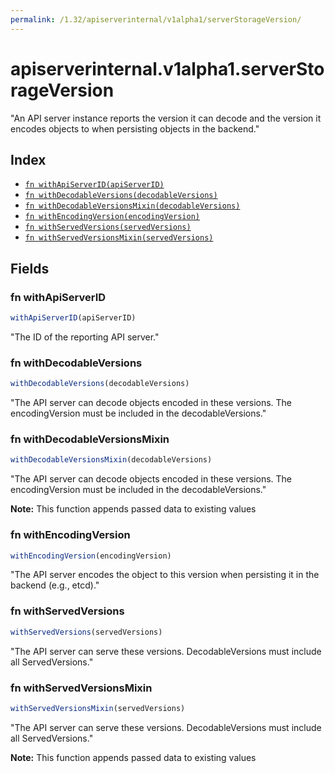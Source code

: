 ```yaml
---
permalink: /1.32/apiserverinternal/v1alpha1/serverStorageVersion/
---
```


# apiserverinternal.v1alpha1.serverStorageVersion

"An API server instance reports the version it can decode and the version it encodes objects to when persisting objects in the backend."

## Index

* [`fn withApiServerID(apiServerID)`](#fn-withapiserverid)
* [`fn withDecodableVersions(decodableVersions)`](#fn-withdecodableversions)
* [`fn withDecodableVersionsMixin(decodableVersions)`](#fn-withdecodableversionsmixin)
* [`fn withEncodingVersion(encodingVersion)`](#fn-withencodingversion)
* [`fn withServedVersions(servedVersions)`](#fn-withservedversions)
* [`fn withServedVersionsMixin(servedVersions)`](#fn-withservedversionsmixin)

## Fields

### fn withApiServerID

```ts
withApiServerID(apiServerID)
```

"The ID of the reporting API server."

### fn withDecodableVersions

```ts
withDecodableVersions(decodableVersions)
```

"The API server can decode objects encoded in these versions. The encodingVersion must be included in the decodableVersions."

### fn withDecodableVersionsMixin

```ts
withDecodableVersionsMixin(decodableVersions)
```

"The API server can decode objects encoded in these versions. The encodingVersion must be included in the decodableVersions."

**Note:** This function appends passed data to existing values

### fn withEncodingVersion

```ts
withEncodingVersion(encodingVersion)
```

"The API server encodes the object to this version when persisting it in the backend (e.g., etcd)."

### fn withServedVersions

```ts
withServedVersions(servedVersions)
```

"The API server can serve these versions. DecodableVersions must include all ServedVersions."

### fn withServedVersionsMixin

```ts
withServedVersionsMixin(servedVersions)
```

"The API server can serve these versions. DecodableVersions must include all ServedVersions."

**Note:** This function appends passed data to existing values